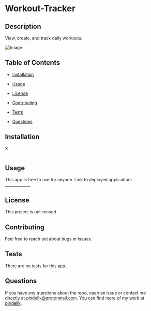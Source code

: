 # Workout-Tracker

## Description

View, create, and track daily workouts.

![Image](./public/assets/_____.png)

## Table of Contents 

* [Installation](#installation)

* [Usage](#usage)

* [License](#license)

* [Contributing](#contributing)

* [Tests](#tests)

* [Questions](#questions)

## Installation

X

```

```

## Usage

This app is free to use for anyone. Link to deployed application: _____________

## License

This project is unlicensed.
  
## Contributing

Feel free to reach out about bugs or issues.

## Tests

There are no tests for this app.

## Questions

If you have any questions about the repo, open an issue or contact me directly at pindellk@protonmail.com. You can find more of my work at [pindellk](https://github.com/pindellk/).

